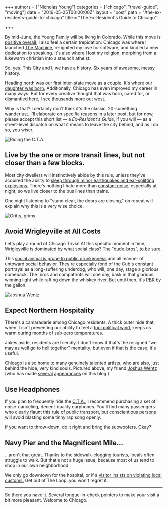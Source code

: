 +++
authors = ["Nicholas Young"]
categories = ["chicago", "travel-guide", "moving"]
date = "2016-05-25T00:00:00Z"
layout = "post"
path = "/the-ex-residents-guide-to-chicago"
title = "The Ex-Resident's Guide to Chicago"

+++

By mid-June, the Young Family will be living in Colorado. While this move is [positive overall](/2016/04/going-west/), I also feel a certain trepidation: Chicago was where I launched [The Machine](/topics/the-machine/), re-ignited my love for software, and kindled a new dedication to speaking. It's also where I lost my religion, morphing from a lukewarm christian into a staunch atheist.

So, yes. This City and I; we have a history. Six years of awesome, messy history.

Heading north was our first inter-state move as a couple. It's where our [daughter was born.](/topics/sloan-alexis/) Additionally, Chicago has even improved my career in many ways. But for every creative thought that was born, cared for, or dismantled here, I see thousands more out west.

Why is that? I certainly don't think it's the classic, 20-something wanderlust. I'll elaborate on specific reasons in a later post, but for now, please accept this short list &mdash; a *Ex-Resident's Guide*, if you will &mdash; as a street-level dispatch on what it means to leave the city behind, and as I do so, you wiser.

![Riding the C.T.A.](down-the-line.jpg)

## Live by the one or more transit lines, but not closer than a few blocks.

Most city dwellers will instinctively abide by this rule, unless they've acquired the ability to [sleep through minor earthquakes and ear-splitting explosions.](https://www.wbez.org/shows/curious-city/beyond-the-rattle-and-clatter-when-the-cta-l-is-your-neighbor/767c59f0-7490-4d4d-a110-b8e2c44fd2bd) There's nothing I hate more than [constant noise,](http://articles.chicagotribune.com/2002-07-29/news/0207290167_1_rail-lines-noise-blue-line) especially at night, so we live closer to the bus lines than trains.

One night listening to "stand clear, the doors are closing," on repeat will explain why this is a very wise choice.

![Gritty, grimy.](walk.jpg)

## Avoid Wrigleyville at All Costs

Let's play a round of Chicago Trivia! At this specific moment in time, Wrigleyville is dominated by what social class? [The "dude-bros", to be sure.](https://www.reddit.com/r/chicago/comments/1irxwc/whats_the_craziest_shit_you_have_seen_go_down_in)

This [social animal is prone to public drunkenness](https://www.thrillist.com/travel/nation/bro-neighborhoods-wrigleyville-murray-hill-and-brickell-top-our-list) and all manner of untoward social behavior. They're especially fond of the Cub's constant portrayal as a long-suffering underdog, who will, one day, stage a glorious comeback. The 'bros and compatriots will one day, bask in that glorious, winning light while rafting down the whiskey river. But until then, it's [PBR](https://en.wikipedia.org/wiki/Pabst_Blue_Ribbon) by the gallon.

![Joshua Wentz](purple-world.jpg)

## Expect Northern Hospitality

There's a camaraderie among Chicago residents. A thick outer hide that, when it isn't preventing our ability to feel a [foul political wind](http://www.chicagobusiness.com/article/20160525/NEWS02/160529898/rauner-vs-rauner-first-lady-takes-governor-to-court), keeps us warm during months of sub-zero temperatures.

Jokes aside, residents are friendly. I don't know if that's the resigned "we may as well go to hell together" mentality; but even if that is the case, it's useful.

Chicago is also home to many genuinely talented artists, who are also, just behind the hide, very kind souls. Pictured above, my friend [Joshua Wentz](http://joshuawentz.com) (who has made [several](/2015/09/life-behind-the-microphone/) [appearances](/2013/04/its-not-about-your-tools/) on this blog.)

## Use Headphones

If you plan to frequently ride the [C.T.A.](https://www.instagram.com/ctafail), I recommend purchasing a set of noise-canceling, decent-quality earphones. You'll find many passengers who clearly flaunt this rule of public transport, but conscientious persons will avoid blasting some tinny rap song openly.

If you want to throw-down, do it right and bring the subwoofers. Okay?

 ## Navy Pier and the Magnificent Mile...

...aren't that great. Thanks to the sidewalk-clogging tourists, locals often struggle to walk. But that's not a huge issue, because most of us tend to shop in our own neighborhood.

We only go downtown for the hospital, or if a [visitor insists on violating local customs.](http://www.npr.org/sections/thesalt/2013/12/20/255601925/deep-dish-or-thin-crust-even-chicagoans-cant-agree) Get out of The Loop: you won't regret it.

---

So there you have it. Several tongue-in-cheek pointers to make your visit a bit more pleasant. Welcome to Chicago. 
